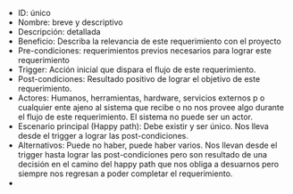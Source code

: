 - ID: único
- Nombre: breve y descriptivo
- Descripción: detallada
- Beneficio: Describa la relevancia de este requerimiento con el proyecto
- Pre-condiciones: requerimientos previos necesarios para lograr este requerimiento
- Trigger: Acción inicial que dispara el flujo de este requerimiento.
- Post-condiciones: Resultado positivo de lograr el objetivo de este requerimiento.
- Actores: Humanos, herramientas, hardware, servicios externos p o cualquier ente ajeno al sistema que recibe o no nos provee algo durante el flujo de este requerimiento. El sistema no puede ser un actor.
- Escenario principal (Happy path): Debe existir y ser único. Nos lleva desde el trigger a lograr las post-condiciones.
- Alternativos: Puede no haber, puede haber varios. Nos llevan desde el trigger hasta lograr las post-condiciones pero son resultado de una decisión en el camino del happy path que nos obliga a desuarnos pero siempre nos regresan a poder completar el requerimiento.
- 